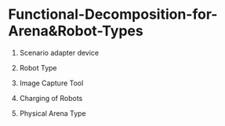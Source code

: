 # Functional-Decomposition-for-Arena&Robot-Types

1. Scenario adapter device

2. Robot Type

3. Image Capture Tool

4. Charging of Robots

5. Physical Arena Type
